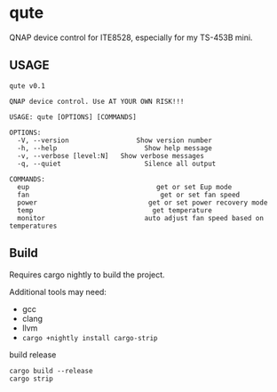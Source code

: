 # qute

QNAP device control for ITE8528, especially for my TS-453B mini.

## USAGE
```
qute v0.1

QNAP device control. Use AT YOUR OWN RISK!!!

USAGE: qute [OPTIONS] [COMMANDS]

OPTIONS:
  -V, --version                 Show version number
  -h, --help                      Show help message
  -v, --verbose [level:N]   Show verbose messages
  -q, --quiet                     Silence all output

COMMANDS:
  eup                                get or set Eup mode
  fan                                 get or set fan speed
  power                            get or set power recovery mode
  temp                              get temperature
  monitor                         auto adjust fan speed based on temperatures

```
## Build
Requires cargo nightly to build the project.

Additional tools may need:
- gcc
- clang
- llvm
- `cargo +nightly install cargo-strip`

build release
```
cargo build --release
cargo strip
```